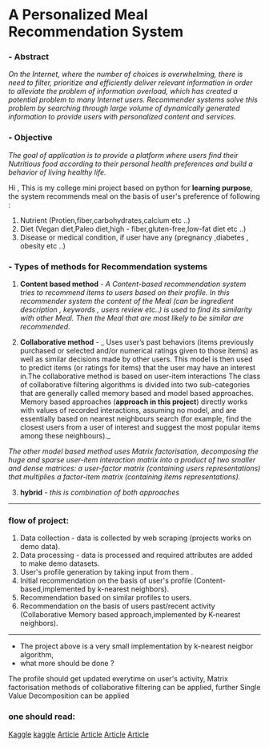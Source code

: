# A Personalized Meal Recommendation System 

### - **Abstract** 
_On the Internet, where the number of choices is overwhelming, there is need to filter, prioritize and efficiently deliver relevant information in order to alleviate the problem of information overload, which has created a potential problem to many Internet users. Recommender systems solve this problem by searching through large volume of dynamically generated information to provide users with personalized content and services._


### - **Objective**
_The goal of application is to provide a platform where users find their Nutritious food according to their  personal health preferences and build a behavior of living healthy life._

Hi , This is my college mini project based on python for **learning purpose**, the system recommends meal on the basis of user's preference of following :

1. Nutrient (Protien,fiber,carbohydrates,calcium etc ..)
2. Diet (Vegan diet,Paleo diet,high - fiber,gluten-free,low-fat diet etc ..)
3. Disease or medical condition, if user have any (pregnancy ,diabetes , obesity etc ..)

### - Types of methods for Recommendation systems 

1. **Content based method** - _A Content-based recommendation system tries to recommend items to users based on their profile. In this recommender system the content of the Meal (can be ingredient description , keywords , users review etc..) is used to find its similarity with other Meal. Then the Meal that are most likely to be similar are recommended._

2. **Collaborative method** -  _ Uses user’s past behaviors (items previously purchased or selected and/or numerical ratings given to those items) as well as similar decisions made by other users. This model is then used to predict items (or ratings for items) that the user may have an interest in.The collaborative method is based on user-item interactions The class of collaborative filtering algorithms is divided into two sub-categories that are generally called memory based and model based approaches. Memory based approaches (**approach in this project**) directly works with values of recorded interactions, assuming no model, and are essentially based on nearest neighbours search (for example, find the closest users from a user of interest and suggest the most popular items among these neighbours)._  

_The other model based method uses Matrix factorisation, decomposing the huge and sparse user-item interaction matrix into a product of two smaller and dense matrices: a user-factor matrix (containing users representations) that multiplies a factor-item matrix (containing items representations)._

3. **hybrid** - _this is combination of both approaches_

***************************************************************************************************************************************

### flow of project: 

1. Data collection - data is collected by web scraping (projects works on demo data).
2. Data processing - data is processed and required attributes are added to make demo datasets.
3. User's profile generation by taking input from them .
4. Initial recommendation on the basis of user's profile (Content-based,implemented by k-nearest neighbors).
5. Recommendation based on similar profiles to users.
5. Recommendation on the basis of users past/recent activity (Collaborative Memory based approach,implemented by K-nearest neighbors).

***************************************************************************************************************************************

- The project above is a very small implementation by k-nearest neigbor algorithm,
- what more should be done ?

The profile should get updated everytime on user's activity,
Matrix factorisation methods of collaborative filtering can be applied,
further Single Value Decomposition can be applied 

### one should read:
[Kaggle](https://www.kaggle.com/ibtesama/getting-started-with-a-movie-recommendation-system)
[kaggle](https://www.kaggle.com/rounakbanik/movie-recommender-systems)
[Article](https://hackernoon.com/introduction-to-recommender-system-part-1-collaborative-filtering-singular-value-decomposition-44c9659c5e75)
[Article](https://towardsdatascience.com/introduction-to-recommender-systems-6c66cf15ada)
[Article](https://towardsdatascience.com/various-implementations-of-collaborative-filtering-100385c6dfe0)
[Article](https://towardsdatascience.com/prototyping-a-recommender-system-step-by-step-part-1-knn-item-based-collaborative-filtering-637969614ea)